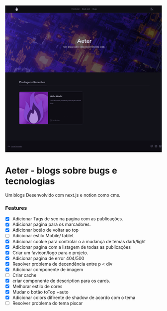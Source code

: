 ![Preview Aeter Blog Home](./doc/preview.png)

# Aeter - blogs sobre bugs e tecnologias

Um blogs Desenvolvido com next.js e notion como cms.

### Features

- [x] Adicionar Tags de seo na pagina com as publicações.
- [x] Adicionar pagina para os marcadores.
- [x] Adicionar botão de voltar ao top
- [ ] Adicionar estilo Mobile/Tablet
- [x] Adicionar cookie para controlar o a mudança de temas dark/light
- [x] Adicionar pagina com a listagem de todas as publicações
- [x] Criar um favicon/logo para o projeto.
- [x] Adicionar pagina de error 404/500
- [x] Resolver problema de decendência entre p < div
- [x] Adicionar componente de imagem
- [ ] Criar cache
- [x] criar componente de description para os cards.
- [x] Melhorar estilo de cores
- [x] Mudar o botão toTop +auto
- [x] Adicionar colors difirente de shadow de acordo com o tema
- [ ] Resolver problema do tema piscar